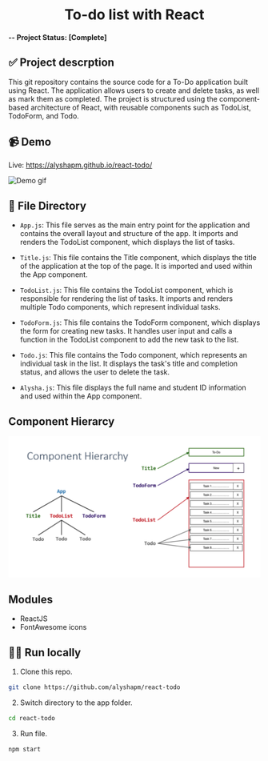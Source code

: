 <h1 align="center">To-do list with React</h1>

#### -- Project Status: [Complete]

## ✅ Project descrption
This git repository contains the source code for a To-Do application built using React. The application allows users to create and delete tasks, as well as mark them as completed. The project is structured using the component-based architecture of React, with reusable components such as TodoList, TodoForm, and Todo.

## 📹 Demo
Live: https://alyshapm.github.io/react-todo/

![Demo gif](https://github.com/alyshapm/react-todo/blob/main/rsrc/demo.gif)

## 📁 File Directory

- `App.js`: This file serves as the main entry point for the application and contains the overall layout and structure of the app. It imports and renders the TodoList component, which displays the list of tasks.

- `Title.js`: This file contains the Title component, which displays the title of the application at the top of the page. It is imported and used within the App component.

- `TodoList.js`: This file contains the TodoList component, which is responsible for rendering the list of tasks. It imports and renders multiple Todo components, which represent individual tasks.

- `TodoForm.js`: This file contains the TodoForm component, which displays the form for creating new tasks. It handles user input and calls a function in the TodoList component to add the new task to the list.

- `Todo.js`: This file contains the Todo component, which represents an individual task in the list. It displays the task's title and completion status, and allows the user to delete the task.

- `Alysha.js`: This file displays the full name and student ID information and used within the App component.

## Component Hierarcy
![Component Hierarcy](rsrc/hierarchy.png)

## Modules
* ReactJS
* FontAwesome icons

## 👩‍💻 Run locally

1. Clone this repo.
```bash
git clone https://github.com/alyshapm/react-todo
```
2. Switch directory to the app folder.
```bash
cd react-todo
```
3. Run file.
```bash
npm start
```
